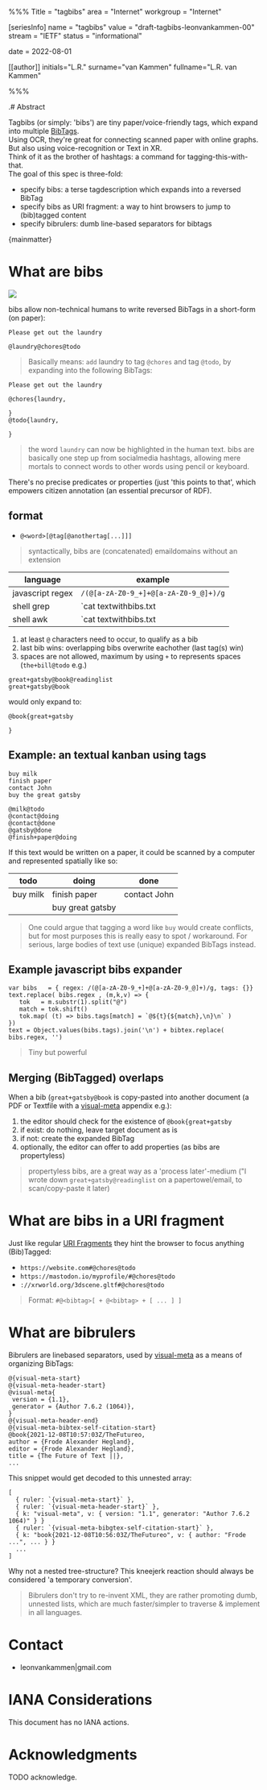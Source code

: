 %%%
Title = "tagbibs"
area = "Internet"
workgroup = "Internet"

[seriesInfo]
name = "tagbibs"
value = "draft-tagbibs-leonvankammen-00"
stream = "IETF"
status = "informational"

date = 2022-08-01 

[[author]]
initials="L.R."
surname="van Kammen"
fullname="L.R. van Kammen"

%%%

<!-- for annotated version see: https://raw.githubusercontent.com/ietf-tools/rfcxml-templates-and-schemas/main/draft-rfcxml-general-template-annotated-00.xml -->

.# Abstract

Tagbibs (or simply: 'bibs') are tiny paper/voice-friendly tags, which expand into multiple [BibTags](https://en.wikipedia.org/wiki/BibTeX).<br>
Using OCR, they're great for connecting scanned paper with online graphs.<br>
But also using voice-recognition or Text in XR.<br>
Think of it as the brother of hashtags: a command for tagging-this-with-that.<br>
The goal of this spec is three-fold:

* specify bibs: a terse tagdescription which expands into a reversed BibTag 
* specify bibs as URI fragment: a way to hint browsers to jump to (bib)tagged content
* specify bibrulers: dumb line-based separators for bibtags

{mainmatter}

# What are bibs

<img src="postit.jpg" style="max-width:400px"/>

bibs allow non-technical humans to write reversed BibTags in a short-form (on paper):

```
Please get out the laundry 

@laundry@chores@todo
```

> Basically means: `add` laundry to tag `@chores` and tag `@todo`, by expanding into the following BibTags:

```
Please get out the laundry 

@chores{laundry,
  
}
@todo{laundry,

}
```

> the word `laundry` can now be highlighted in the human text. bibs are basically one step up from socialmedia hashtags, allowing mere mortals to connect words to other words using pencil or keyboard. 

There's no precise predicates or properties (just 'this points to that', which empowers citizen annotation (an essential precursor of RDF).

## format

* `@<word>[@tag[@anothertag[...]]]` 

> syntactically, bibs are (concatenated) emaildomains without an extension 

| language         | example                                                                                    |
|------------------|--------------------------------------------------------------------------------------------|
| javascript regex | `/(@[a-zA-Z0-9_+]+@[a-zA-Z0-9_@]+)/g`                                                      |
| shell grep       | `cat textwithbibs.txt | grep -oE '(@[a-zA-Z0-9_+]+@[a-zA-Z0-9_@]+)'`                       | 
| shell awk        | `cat textwithbibs.txt | xargs -n1 | awk '/(@[a-zA-Z0-9_+]+@[a-zA-Z0-9_@]+)/ { print $0 }'` |

1. at least `@` characters need to occur, to qualify as a bib 
1. last bib wins: overlapping bibs overwrite eachother (last tag(s) win)
1. spaces are not allowed, maximum by using `+` to represents spaces (`the+bill@todo` e.g.)

```
great+gatsby@book@readinglist
great+gatsby@book
```

would only expand to:

```
@book{great+gatsby

}
```

## Example: an textual kanban using tags

```
buy milk
finish paper
contact John
buy the great gatsby

@milk@todo
@contact@doing
@contact@done
@gatsby@done
@finish+paper@doing
```

If this text would be written on a paper, it could be scanned by a computer and represented spatially like so:

| todo      | doing        | done             |
|-----------|--------------|------------------|
| buy milk  | finish paper | contact John     |
|                          | buy great gatsby |

> One could argue that tagging a word like `buy` would create conflicts, but for most purposes this is really easy to spot / workaround. For serious, large bodies of text use (unique) expanded BibTags instead.

## Example javascript bibs expander

```
var bibs   = { regex: /(@[a-zA-Z0-9_+]+@[a-zA-Z0-9_@]+)/g, tags: {}}
text.replace( bibs.regex , (m,k,v) => {
   tok   = m.substr(1).split("@")
   match = tok.shift()            
   tok.map( (t) => bibs.tags[match] = `@${t}{${match},\n}\n` )
})
text = Object.values(bibs.tags).join('\n') + bibtex.replace( bibs.regex, '')
```

> Tiny but powerful

## Merging (BibTagged) overlaps

When a bib (`great+gatsby@book` is copy-pasted into another document (a PDF or Textfile with a [visual-meta](https://visual-meta.info) appendix e.g.):

1. the editor should check for the existence of `@book{great+gatsby`
1. if exist: do nothing, leave target document as is
1. if not: create the expanded BibTag 
1. optionally, the editor can offer to add properties (as bibs are propertyless)

> propertyless bibs, are a great way as a 'process later'-medium ("I wrote down `great+gatsby@readinglist` on a papertowel/email, to scan/copy-paste it later)

# What are bibs in a URI fragment

Just like regular [URI Fragments](https://en.wikipedia.org/wiki/URI_fragment) they hint the browser to focus anything (Bib)Tagged:

* `https://website.com#@chores@todo`
* `https://mastodon.io/myprofile/#@chores@todo`
* `://xrworld.org/3dscene.gltf#@chores@todo`

> Format: `#@<bibtag>[ + @<bibtag> + [ ... ] ]`

# What are bibrulers

Bibrulers are linebased separators, used by [visual-meta](https://visual-meta.info) as a means of organizing BibTags:

```
@{visual-meta-start}
@{visual-meta-header-start}
@visual-meta{
 version = {1.1},
 generator = {Author 7.6.2 (1064)},
}
@{visual-meta-header-end}
@{visual-meta-bibtex-self-citation-start}
@book{2021-12-08T10:57:03Z/TheFutureo,
author = {Frode Alexander Hegland},
editor = {Frode Alexander Hegland},
title = {The Future of Text ||},
...
```

This snippet would get decoded to this unnested array:

```
[
  { ruler: `{visual-meta-start}` },
  { ruler: `{visual-meta-header-start}` },
  { k: "visual-meta", v: { version: "1.1", generator: "Author 7.6.2 1064)" } }
  { ruler: `{visual-meta-bibgtex-self-citation-start}` },
  { k: "book{2021-12-08T10:56:03Z/TheFutureo", v: { author: "Frode ...", ... } }
  ...
]
```

Why not a nested tree-structure? This kneejerk reaction should always be considered 'a temporary conversion'.

> Bibrulers don't try to re-invent XML, they are rather promoting dumb, unnested lists, which are much faster/simpler to traverse & implement in all languages.

# Contact

* leonvankammen|gmail.com

# IANA Considerations

This document has no IANA actions.

# Acknowledgments

TODO acknowledge.
